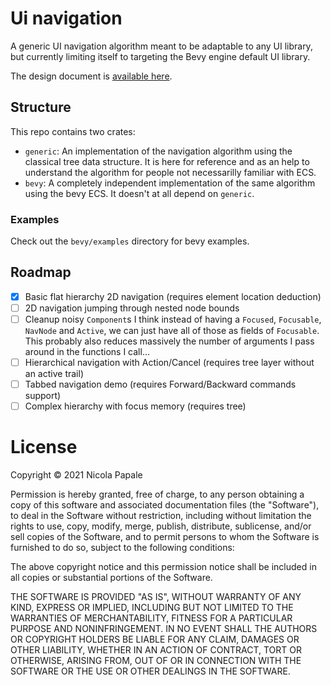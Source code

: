 # Ui navigation

A generic UI navigation algorithm meant to be adaptable to any UI library, but
currently limiting itself to targeting the Bevy engine default UI library.

The design document is [available here](https://github.com/nicopap/rfcs/blob/ui-navigation/rfcs/41-ui-navigation.md).

## Structure

This repo contains two crates:
* `generic`: An implementation of the navigation algorithm using the classical
  tree data structure. It is here for reference and as an help to understand
  the algorithm for people not necessarilly familiar with ECS.
* `bevy`: A completely independent implementation of the same algorithm using
  the bevy ECS. It doesn't at all depend on `generic`.

### Examples

Check out the `bevy/examples` directory for bevy examples.

## Roadmap

- [X] Basic flat hierarchy 2D navigation (requires element location deduction)
- [ ] 2D navigation jumping through nested node bounds
- [ ] Cleanup noisy `Component`s I think instead of having a `Focused`,
      `Focusable`, `NavNode` and `Active`, we can just have all of those as
      fields of `Focusable`. This probably also reduces massively the number of
      arguments I pass around in the functions I call…
- [ ] Hierarchical navigation with Action/Cancel (requires tree layer without
      an active trail)
- [ ] Tabbed navigation demo (requires Forward/Backward commands support)
- [ ] Complex hierarchy with focus memory (requires tree)

# License

Copyright © 2021 Nicola Papale

Permission is hereby granted, free of charge, to any person obtaining
a copy of this software and associated documentation files (the "Software"),
to deal in the Software without restriction, including without limitation
the rights to use, copy, modify, merge, publish, distribute, sublicense,
and/or sell copies of the Software, and to permit persons to whom the
Software is furnished to do so, subject to the following conditions:

The above copyright notice and this permission notice shall be included
in all copies or substantial portions of the Software.

THE SOFTWARE IS PROVIDED "AS IS", WITHOUT WARRANTY OF ANY KIND,
EXPRESS OR IMPLIED, INCLUDING BUT NOT LIMITED TO THE WARRANTIES
OF MERCHANTABILITY, FITNESS FOR A PARTICULAR PURPOSE AND NONINFRINGEMENT.
IN NO EVENT SHALL THE AUTHORS OR COPYRIGHT HOLDERS BE LIABLE FOR ANY CLAIM,
DAMAGES OR OTHER LIABILITY, WHETHER IN AN ACTION OF CONTRACT,
TORT OR OTHERWISE, ARISING FROM, OUT OF OR IN CONNECTION WITH THE SOFTWARE
OR THE USE OR OTHER DEALINGS IN THE SOFTWARE.

